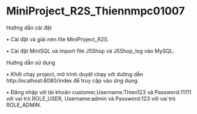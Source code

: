 # MiniProject_R2S_Thiennmpc01007
Hướng dẫn cài đặt

• Cài đặt và giải nén file MiniProject_R2S.

• Cài đặt MiniSQL và import file J5Shop và J5Shop_log vào MySQL.

Hướng dẫn sử dụng

• Khởi chạy project, mở trình duyệt chạy với dường dẫn http:/localhost:8080/index để truy cập vào ứng dụng.

• Đăng nhập với tài khoản customer,Username:Thien123 và Password:11111 với vai trò ROLE_USER, Username:admin và Password:123 với vai trò ROLE_ADMIN.
